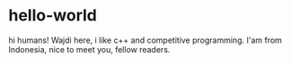 # hello-world

hi humans!
Wajdi here, i like c++ and competitive programming.
I'am from Indonesia, nice to meet you, fellow readers.
